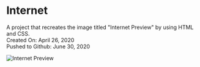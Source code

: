 # Internet
A project that recreates the image titled "Internet Preview" by using HTML and CSS.\
Created On: April 26, 2020\
Pushed to Github: June 30, 2020

![Internet Preview](https://user-images.githubusercontent.com/62450912/86508840-d68de400-bda8-11ea-9483-ec3e6a4fd8e8.png)
